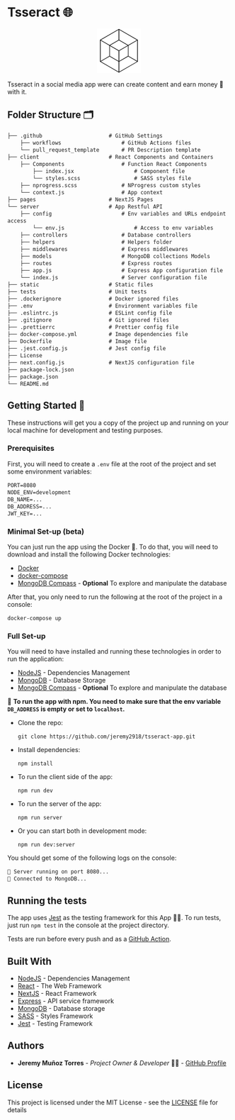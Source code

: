 # Tsseract 🌐

<p align="center">
  <img src='./src/assets/tsseract-logo.png' width='100' height='100' /> 
</p>

Tsseract in a social media app were can create content and earn money 💸 with it.

## Folder Structure 🗂️

    ├── .github                     # GitHub Settings
        ├── workflows                   # GitHub Actions files
        └── pull_request_template       # PR Description template
    ├── client                      # React Components and Containers
        ├── Components                  # Function React Components
            ├── index.jsx                   # Component file
            └── styles.scss                 # SASS styles file
        ├── nprogress.scss              # NProgress custom styles
        └── context.js                  # App context
    ├── pages                       # NextJS Pages
    └── server                      # App Restful API
        ├── config                      # Env variables and URLs endpoint access
            └── env.js                      # Access to env variables
        ├── controllers                 # Database controllers
        ├── helpers                     # Helpers folder
        ├── middlewares                 # Express middlewares
        ├── models                      # MongoDB collections Models
        ├── routes                      # Express routes
        ├── app.js                      # Express App configuration file
        └── index.js                    # Server configuration file
    ├── static                      # Static files
    ├── tests                       # Unit tests
    ├── .dockerignore               # Docker ignored files
    ├── .env                        # Environment variables file
    ├── .eslintrc.js                # ESLint config file
    ├── .gitignore                  # Git ignored files
    ├── .prettierrc                 # Prettier config file
    ├── docker-compose.yml          # Image dependencies file
    ├── Dockerfile                  # Image file
    ├── .jest.config.js             # Jest config file
    ├── License
    ├── next.config.js              # NextJS configuration file
    ├── package-lock.json
    ├── package.json
    └── README.md

## Getting Started 🚀

These instructions will get you a copy of the project up and running on your local machine for development and testing purposes.

### Prerequisites

First, you will need to create a `.env` file at the root of the project and set some environment variables:

```
PORT=8080
NODE_ENV=development
DB_NAME=...
DB_ADDRESS=...
JWT_KEY=...
```

### Minimal Set-up (beta)

You can just run the app using the Docker 🐳. To do that, you will need to download and install the following Docker technologies:

- [Docker](https://docs.docker.com/get-docker/)
- [docker-compose](https://docs.docker.com/compose/install/)
- [MongoDB Compass](https://www.mongodb.com/products/compass) - **Optional** To explore and manipulate the database

After that, you only need to run the following at the root of the project in a console:

```
docker-compose up
```

### Full Set-up

You will need to have installed and running these technologies in order to run the application:

- [NodeJS](https://nodejs.org/es/) - Dependencies Management
- [MongoDB](https://www.mongodb.com/es) - Database Storage
- [MongoDB Compass](https://www.mongodb.com/products/compass) - **Optional** To explore and manipulate the database

📌 **To run the app with npm. You need to make sure that the env variable `DB_ADDRESS` is empty or set to `localhost`.**

- Clone the repo:

  ```
  git clone https://github.com/jeremy2918/tsseract-app.git
  ```

- Install dependencies:

  ```
  npm install
  ```

- To run the client side of the app:

  ```
  npm run dev
  ```

- To run the server of the app:

  ```
  npm run server
  ```

- Or you can start both in development mode:

  ```
  npm run dev:server
  ```

You should get some of the following logs on the console:

```
🚀 Server running on port 8080...
📡 Connected to MongoDB...
```

## Running the tests

The app uses [Jest](https://jestjs.io/) as the testing framework for this App 🧑‍💻. To run tests, just run `npm test` in the console at the project directory.

Tests are run before every push and as a [GitHub Action](https://github.com/jeremy2918/tsseract-app/actions).

## Built With

- [NodeJS](https://nodejs.org/es/) - Dependencies Management
- [React](https://es.reactjs.org/) - The Web Framework
- [NextJS](https://nextjs.org/) - React Framework
- [Express](https://expressjs.com/es/) - API service framework
- [MongoDB](https://www.mongodb.com/es) - Database storage
- [SASS](https://sass-lang.com/) - Styles Framework
- [Jest](https://jestjs.io/) - Testing Framework

## Authors

- **Jeremy Muñoz Torres** - _Project Owner & Developer_ 🧑‍💻 - [GitHub Profile](https://github.com/jeremy2918)

## License

This project is licensed under the MIT License - see the [LICENSE](LICENSE) file for details
